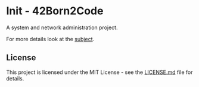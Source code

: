 # Init - 42Born2Code
A system and network administration project.

For more details look at the [subject](subject.pdf).

## License
This project is licensed under the MIT License - see the [LICENSE.md](LICENSE) file for details.
